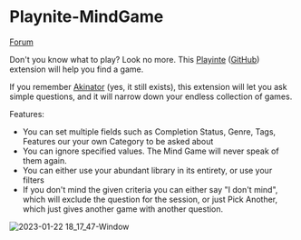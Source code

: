 # Playnite-MindGame
[Forum](https://playnite.link/forum/thread-1406.html)

Don't you know what to play? Look no more. This [Playinte](https://playnite.link/) ([GitHub](https://github.com/JosefNemec/Playnite/)) extension will help you find a game.

If you remember [Akinator](https://en.akinator.com/) (yes, it still exists), this extension will let you ask simple questions, and it will narrow down your endless collection of games.

Features:
* You can set multiple fields such as Completion Status, Genre, Tags, Features our your own Category to be asked about
* You can ignore specified values. The Mind Game will never speak of them again.
* You can either use your abundant library in its entirety, or use your filters
* If you don't mind the given criteria you can either say "I don't mind", which will exclude the question for the session, or just Pick Another, which just gives another game with another question.

![2023-01-22 18_17_47-Window](https://user-images.githubusercontent.com/2953438/213930416-b72d9a25-7994-4511-874b-87f70dd88fda.png)

